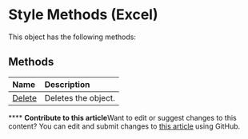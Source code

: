 
# Style Methods (Excel)
This object has the following methods:

## Methods



|**Name**|**Description**|
|:-----|:-----|
| [Delete](9248eac2-9d36-4366-11de-4755581d2ad7.md)|Deletes the object.|

****   **Contribute to this article**Want to edit or suggest changes to this content? You can edit and submit changes to  [this article](https://github.com/jhershey00/VBA_Excel_Test/OpenXMLCon/articles/6e88d96d-3737-46f9-ad9c-54b2677fe503.md) using GitHub.

